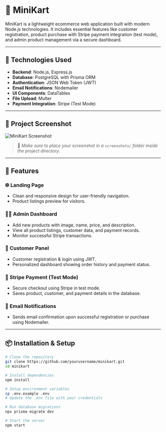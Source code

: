 # 🛒 MiniKart

MiniKart is a lightweight ecommerce web application built with modern Node.js technologies. It includes essential features like customer registration, product purchase with Stripe payment integration (test mode), and admin product management via a secure dashboard.

---

## 🚀 Technologies Used

- **Backend**: Node.js, Express.js  
- **Database**: PostgreSQL with Prisma ORM  
- **Authentication**: JSON Web Token (JWT)  
- **Email Notifications**: Nodemailer  
- **UI Components**: DataTables  
- **File Upload**: Multer  
- **Payment Integration**: Stripe (Test Mode)

---

## 📸 Project Screenshot

![MiniKart Screenshot](./screenshots/minikart-screenshot.png)  
> 📎 *Make sure to place your screenshot in a `screenshots/` folder inside the project directory.*

---

## 🧰 Features

### 🌐 Landing Page
- Clean and responsive design for user-friendly navigation.
- Product listings preview for visitors.

### 👨‍💼 Admin Dashboard
- Add new products with image, name, price, and description.
- View all product listings, customer data, and payment records.
- Monitor successful Stripe transactions.

### 👥 Customer Panel
- Customer registration & login using JWT.
- Personalized dashboard showing order history and payment status.

### 💸 Stripe Payment (Test Mode)
- Secure checkout using Stripe in test mode.
- Saves product, customer, and payment details in the database.

### 📧 Email Notifications
- Sends email confirmation upon successful registration or purchase using Nodemailer.

---

## 📦 Installation & Setup

```bash
# Clone the repository
git clone https://github.com/yourusername/minikart.git
cd minikart

# Install dependencies
npm install

# Setup environment variables
cp .env.example .env
# Update the .env file with your credentials

# Run database migrations
npx prisma migrate dev

# Start the server
npm start
